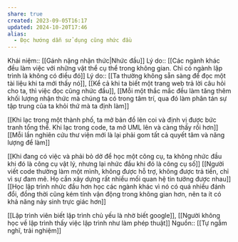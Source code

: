 ```yaml
---
share: true
created: 2023-09-05T16:17
updated: 2024-10-20T17:46
alias:
  - Đọc hướng dẫn sử dụng cũng nhức đầu
---
```

Khái niệm:: [[Gánh nặng nhận thức|Nhức đầu]]
Lý do:: [[Các ngành khác đều làm việc với những vật thể cụ thể trong không gian. Chỉ có ngành lập trình là không có điều đó]]
Lý do:: [[Ta thường không sẵn sàng để đọc một tài liệu khi ta mới thấy nó]], [[Kể cả khi ta biết một trang web trả lời câu hỏi cho ta, thì việc đọc cũng nhức đầu]], [[Mỗi một thắc mắc đều làm tăng thêm khối lượng nhận thức mà chúng ta có trong tâm trí, qua đó làm phân tán sự tập trung của ta khỏi thứ mà ta định làm]]

[[Khi lạc trong một thành phố, ta mở bản đồ lên coi và định vị được bức tranh tổng thể. Khi lạc trong code, ta mở UML lên và càng thấy rối hơn]]
[[Mỗi lần nghiên cứu thư viện mới là lại phải gom tất cả quyết tâm và năng lượng để làm]]

[[Khi đang có việc và phải bỏ dở để học một công cụ, ta không nhức đầu khi đó là công cụ vật lý, nhưng lại nhức đầu khi đó là công cụ số]]
[[Người viết code thường làm một mình, không được hỗ trợ, không được trả tiền, chỉ vì sự đam mê. Họ cần xây dựng rất nhiều mối quan hệ tin tưởng được nhau]]
[[Học lập trình nhức đầu hơn học các ngành khác vì nó có quá nhiều đánh đổi, đồng thời cũng kém tính vận động trong không gian hơn, nên ta ít có khả năng nảy sinh trực giác hơn]]

[[Lập trình viên biết lập trình chủ yếu là nhờ biết google]], [[Người không học về lập trình thấy việc lập trình như làm phép thuật]]
Nguồn:: [[Tự ngẫm nghĩ, trải nghiệm]]